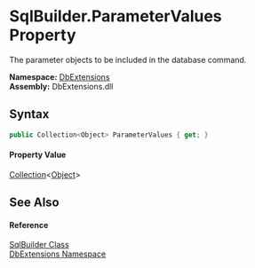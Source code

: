 SqlBuilder.ParameterValues Property
===================================
The parameter objects to be included in the database command.
  
**Namespace:** [DbExtensions][1]  
**Assembly:** DbExtensions.dll

Syntax
------

```csharp
public Collection<Object> ParameterValues { get; }
```

#### Property Value
[Collection][2]&lt;[Object][3]>

See Also
--------

#### Reference
[SqlBuilder Class][4]  
[DbExtensions Namespace][1]  

[1]: ../README.md
[2]: https://learn.microsoft.com/dotnet/api/system.collections.objectmodel.collection-1
[3]: https://learn.microsoft.com/dotnet/api/system.object
[4]: README.md